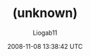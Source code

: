 ---
title: '(unknown)'
posts: 1
hash: 'OU7i89bd'
author: 'Liogab11'
date: 2008-11-08 13:38:42 UTC
sources:
  - https://tokipona.yahoogroups.narkive.com/OU7i89bd
---